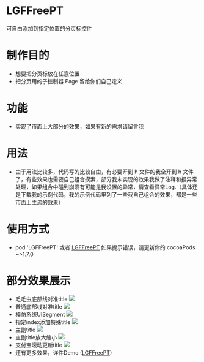 # LGFFreePT
可自由添加到指定位置的分页标控件

# 制作目的
* 想要把分页标放在任意位置
* 把分页用的子控制器 Page 留给你们自己定义

# 功能
* 实现了市面上大部分的效果，如果有新的需求请留言我

# 用法
* 由于用法比较多，代码写的比较自由，有必要开到 h 文件的我全开到 h 文件了，有些效果也需要自己组合摸索，部分我未实现的效果我做了注释和报异常处理，如果组合中碰到崩溃有可能是我设置的异常，请查看异常Log.（具体还是下载我的示例代码，我的示例代码里列了一些我自己组合的效果，都是一些市面上主流的效果）

# 使用方式
* pod 'LGFFreePT' 或者  [LGFFreePT](https://github.com/aiononhiii/LGFFreePT)
如果提示错误，请更新你的 cocoaPods ~>1.7.0

# 部分效果展示
* 毛毛虫底部线对准title
![](https://upload-images.jianshu.io/upload_images/2857609-1db8aa8c93410d10.gif?imageMogr2/auto-orient/strip)
* 普通底部线对准title
![](https://upload-images.jianshu.io/upload_images/2857609-adb88914f96167a5.gif?imageMogr2/auto-orient/strip)
* 模仿系统UISegment
![](https://upload-images.jianshu.io/upload_images/2857609-60cc01dde1dfdf12.gif?imageMogr2/auto-orient/strip)
* 指定index添加特殊title
![](https://upload-images.jianshu.io/upload_images/2857609-bcb9d1b342705ba7.gif?imageMogr2/auto-orient/strip)
* 主副title
![](https://upload-images.jianshu.io/upload_images/2857609-ede5b8402fa3aaca.gif?imageMogr2/auto-orient/strip)
* 主副title放大缩小
![](https://upload-images.jianshu.io/upload_images/2857609-a46a248a8044238b.gif?imageMogr2/auto-orient/strip)
* 支付宝滚动更新title
![](https://upload-images.jianshu.io/upload_images/2857609-aa7f7cc85184b13e.gif?imageMogr2/auto-orient/strip)
* 还有更多效果，详件Demo ([LGFFreePT](https://github.com/aiononhiii/LGFFreePT))
